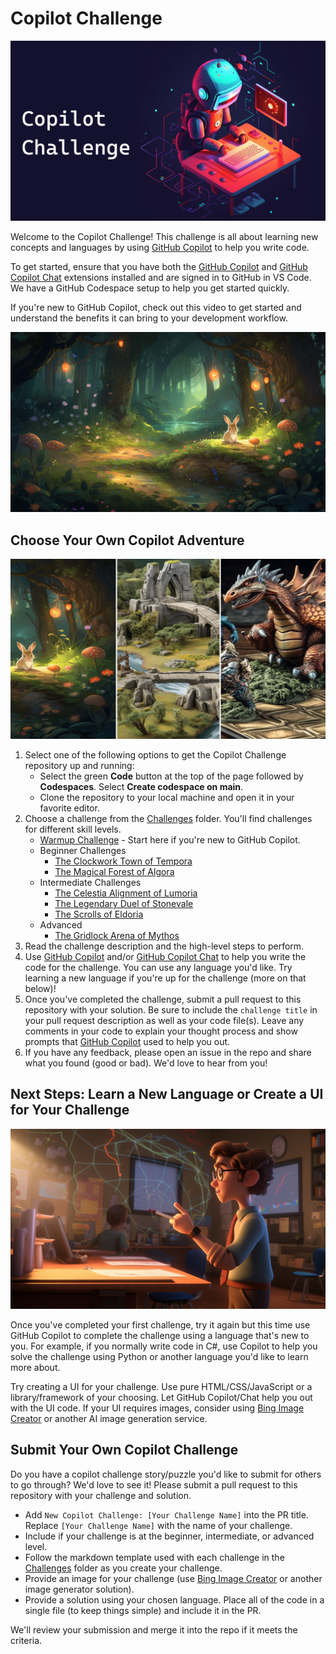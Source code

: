 # Copilot Challenge

<img src="./Images/robot-challenge.jpg" />

Welcome to the Copilot Challenge! This challenge is all about learning new concepts and languages by using [GitHub Copilot](https://github.com/features/copilot) to help you write code.

To get started, ensure that you have both the [GitHub Copilot](https://marketplace.visualstudio.com/items?itemName=GitHub.copilot) and [GitHub Copilot Chat](https://marketplace.visualstudio.com/items?itemName=GitHub.copilot-chat) extensions installed and are signed in to GitHub in VS Code. We have a GitHub Codespace setup to help you get started quickly.

If you're new to GitHub Copilot, check out this video to get started and understand the benefits it can bring to your development workflow.
    
[![GitHub Copilot Video](./Images/algora-forest.jpg)](https://www.youtube.com/watch?v=Dlt-DCLHnxM)

## Choose Your Own Copilot Adventure

<img src="./Images/choose-own-adventure.jpg" />

1. Select one of the following options to get the Copilot Challenge repository up and running:
    - Select the green **Code** button at the top of the page followed by **Codespaces**. Select **Create codespace on main**.
    - Clone the repository to your local machine and open it in your favorite editor.
1. Choose a challenge from the [Challenges](./Challenges) folder. You'll find challenges for different skill levels.
    - [Warmup Challenge](./Challenges/StartHere.md) - Start here if you're new to GitHub Copilot.
    - Beginner Challenges
        - [The Clockwork Town of Tempora](./Challenges/1-Beginner/The-Clockwork-Town-Of-Tempora.md)
        - [The Magical Forest of Algora](./Challenges/1-Beginner/The-Magical-Forest-Of-Algora.md)
    - Intermediate Challenges
        - [The Celestia Alignment of Lumoria](./Challenges/2-Intermediate/The-Celestia-Alignment-Of-Lumoria.md)
        - [The Legendary Duel of Stonevale](./Challenges/2-Intermediate/The-Legendary-Duel-Of-Stonevale.md)
        - [The Scrolls of Eldoria](./Challenges/2-Intermediate/The-Scrolls-Of-Eldoria.md)
    - Advanced 
        - [The Gridlock Arena of Mythos](./Challenges/3-Advanced/The-Gridlock-Arena-Of-Mythos.md)
1. Read the challenge description and the high-level steps to perform.
1. Use [GitHub Copilot](https://marketplace.visualstudio.com/items?itemName=GitHub.copilot) and/or [GitHub Copilot Chat](https://marketplace.visualstudio.com/items?itemName=GitHub.copilot-chat) to help you write the code for the challenge. You can use any language you'd like. Try learning a new language if you're up for the challenge (more on that below)!
1. Once you've completed the challenge, submit a pull request to this repository with your solution. Be sure to include the `challenge title` in your pull request description as well as your code file(s). Leave any comments in your code to explain your thought process and show prompts that [GitHub Copilot](https://github.com/features/copilot) used to help you out.
1. If you have any feedback, please open an issue in the repo and share what you found (good or bad). We'd love to hear from you!

## Next Steps: Learn a New Language or Create a UI for Your Challenge

<img src="./Images/learn-more.jpg" />

Once you've completed your first challenge, try it again but this time use GitHub Copilot to complete the challenge using a language that's new to you. For example, if you normally write code in C#, use Copilot to help you solve the challenge using Python or another language you'd like to learn more about.

Try creating a UI for your challenge. Use pure HTML/CSS/JavaScript or a library/framework of your choosing. Let GitHub Copilot/Chat help you out with the UI code. If your UI requires images, consider using [Bing Image Creator](https://www.bing.com/create) or another AI image generation service.

## Submit Your Own Copilot Challenge

Do you have a copilot challenge story/puzzle you'd like to submit for others to go through? We'd love to see it! Please submit a pull request to this repository with your challenge and solution. 

- Add `New Copilot Challenge: [Your Challenge Name]` into the PR title. Replace `[Your Challenge Name]` with the name of your challenge.
- Include if your challenge is at the beginner, intermediate, or advanced level.
- Follow the markdown template used with each challenge in the [Challenges](./Challenges) folder as you create your challenge.
- Provide an image for your challenge (use [Bing Image Creator](https://www.bing.com/create) or another image generator solution).
- Provide a solution using your chosen language. Place all of the code in a single file (to keep things simple) and include it in the PR.

We'll review your submission and merge it into the repo if it meets the criteria.
